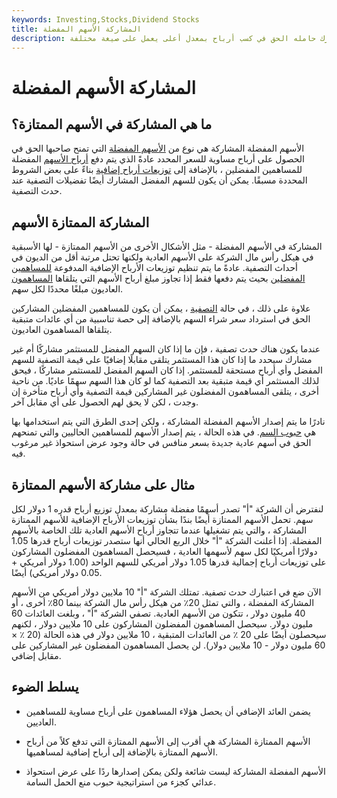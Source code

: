```yaml
---
keywords: Investing,Stocks,Dividend Stocks
title: المشاركة الأسهم المفضلة
description: يمنح السهم المفضل المشارك حامله الحق في كسب أرباح بمعدل أعلى يعمل على صيغة مختلفة.
---
```


# المشاركة الأسهم المفضلة
## ما هي المشاركة في الأسهم الممتازة؟

الأسهم المفضلة المشاركة هي نوع من [الأسهم المفضلة](/preferredstock) التي تمنح صاحبها الحق في الحصول على أرباح مساوية للسعر المحدد عادةً الذي يتم دفع [أرباح الأسهم](/preferreddividend) المفضلة للمساهمين المفضلين ، بالإضافة إلى [توزيعات أرباح إضافية](/dividend) بناءً على بعض الشروط المحددة مسبقًا. يمكن أن يكون للسهم المفضل المشارك أيضًا تفضيلات التصفية عند حدث التصفية.

## المشاركة الممتازة الأسهم

المشاركة في الأسهم المفضلة - مثل الأشكال الأخرى من الأسهم الممتازة - لها الأسبقية في هيكل رأس مال الشركة على الأسهم العادية ولكنها تحتل مرتبة أقل من الديون في أحداث التصفية. عادةً ما يتم تنظيم توزيعات الأرباح الإضافية المدفوعة [للمساهمين المفضلين](/preference-shares) بحيث يتم دفعها فقط إذا تجاوز مبلغ أرباح الأسهم التي يتلقاها [المساهمون](/common_shareholder) العاديون مبلغًا محددًا لكل سهم.

علاوة على ذلك ، في حالة [التصفية](/liquidation) ، يمكن أن يكون للمساهمين المفضلين المشاركين الحق في استرداد سعر شراء السهم بالإضافة إلى حصة تناسبية من أي عائدات متبقية يتلقاها المساهمون العاديون.

عندما يكون هناك حدث تصفية ، فإن ما إذا كان السهم المفضل للمستثمر مشاركًا أم غير مشارك سيحدد ما إذا كان هذا المستثمر يتلقى مقابلًا إضافيًا على قيمة التصفية للسهم المفضل وأي أرباح مستحقة للمستثمر. إذا كان السهم المفضل للمستثمر مشاركًا ، فيحق لذلك المستثمر أي قيمة متبقية بعد التصفية كما لو كان هذا السهم سهمًا عاديًا. من ناحية أخرى ، يتلقى المساهمون المفضلون غير المشاركين قيمة التصفية وأي أرباح متأخرة إن وجدت ، لكن لا يحق لهم الحصول على أي مقابل آخر.

نادرًا ما يتم إصدار الأسهم المفضلة المشاركة ، ولكن إحدى الطرق التي يتم استخدامها بها هي [حبوب السم](/poisonpill). في هذه الحالة ، يتم إصدار الأسهم للمساهمين الحاليين والتي تمنحهم الحق في أسهم عادية جديدة بسعر منافس في حالة وجود عرض استحواذ غير مرغوب فيه.

## مثال على مشاركة الأسهم الممتازة

لنفترض أن الشركة "أ" تصدر أسهمًا مفضلة مشاركة بمعدل توزيع أرباح قدره 1 دولار لكل سهم. تحمل الأسهم الممتازة أيضًا بندًا بشأن توزيعات الأرباح الإضافية للأسهم الممتازة المشاركة ، والتي يتم تشغيلها عندما تتجاوز أرباح الأسهم العادية تلك الخاصة بالأسهم المفضلة. إذا أعلنت الشركة "أ" خلال الربع الحالي أنها ستصدر توزيعات أرباح قدرها 1.05 دولارًا أمريكيًا لكل سهم لأسهمها العادية ، فسيحصل المساهمون المفضلون المشاركون على توزيعات أرباح إجمالية قدرها 1.05 دولار أمريكي للسهم الواحد (1.00 دولار أمريكي + 0.05 دولار أمريكي) أيضًا.

الآن ضع في اعتبارك حدث تصفية. تمتلك الشركة "أ" 10 ملايين دولار أمريكي من الأسهم المشاركة المفضلة ، والتي تمثل 20٪ من هيكل رأس مال الشركة بينما 80٪ أخرى ، أو 40 مليون دولار ، تتكون من الأسهم العادية. تصفي الشركة "أ" ، وبلغت العائدات 60 مليون دولار. سيحصل المساهمون المفضلون المشاركون على 10 ملايين دولار ، لكنهم سيحصلون أيضًا على 20 ٪ من العائدات المتبقية ، 10 ملايين دولار في هذه الحالة (20 ٪ × 60 مليون دولار - 10 ملايين دولار). لن يحصل المساهمون المفضلون غير المشاركين على مقابل إضافي.

## يسلط الضوء

- يضمن العائد الإضافي أن يحصل هؤلاء المساهمون على أرباح مساوية للمساهمين العاديين.

- الأسهم الممتازة المشاركة هي أقرب إلى الأسهم الممتازة التي تدفع كلاً من أرباح الأسهم الممتازة بالإضافة إلى أرباح إضافية لمساهميها.

- الأسهم المفضلة المشاركة ليست شائعة ولكن يمكن إصدارها ردًا على عرض استحواذ عدائي كجزء من استراتيجية حبوب منع الحمل السامة.

